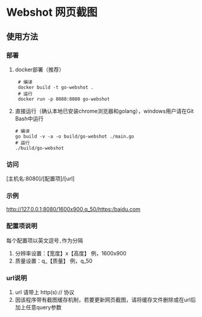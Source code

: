 # Webshot 网页截图

## 使用方法

### 部署

1. docker部署（推荐）
   ```shell
    # 编译
    docker build -t go-webshot .
    # 运行
    docker run -p 8080:8080 go-webshot
   ```
2. 直接运行（确认本地已安装chrome浏览器和golang），windows用户请在Git Bash中运行
   ```shell
   # 编译
   go build -v -a -o build/go-webshot ./main.go
   # 运行
   ./build/go-webshot
   ```

### 访问

[主机名:8080]/[配置项]/[url]
### 示例
http://127.0.0.1:8080/1600x900,q_50/https:/baidu.com

### 配置项说明

每个配置项以英文逗号```,```作为分隔

1. 分辨率设置：【宽度】x【高度】 例，1600x900
2. 质量设置：q_【质量】 例，q_50

### url说明

1. url 请带上 http(s):// 协议
2. 因该程序带有截图缓存机制，若要更新网页截图，请将缓存文件删除或在url后加上任意query参数
